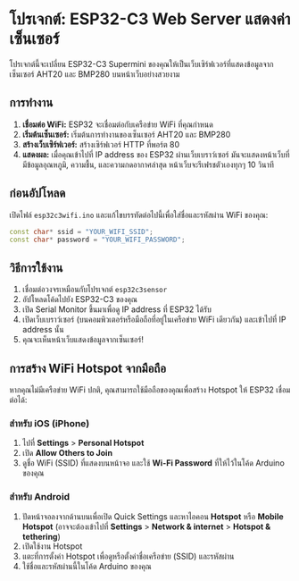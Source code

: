 # โปรเจกต์: ESP32-C3 Web Server แสดงค่าเซ็นเซอร์

โปรเจกต์นี้จะเปลี่ยน ESP32-C3 Supermini ของคุณให้เป็นเว็บเซิร์ฟเวอร์ที่แสดงข้อมูลจากเซ็นเซอร์ AHT20 และ BMP280 บนหน้าเว็บอย่างสวยงาม

## การทำงาน

1.  **เชื่อมต่อ WiFi:** ESP32 จะเชื่อมต่อกับเครือข่าย WiFi ที่คุณกำหนด
2.  **เริ่มต้นเซ็นเซอร์:** เริ่มต้นการทำงานของเซ็นเซอร์ AHT20 และ BMP280
3.  **สร้างเว็บเซิร์ฟเวอร์:** สร้างเซิร์ฟเวอร์ HTTP ที่พอร์ต 80
4.  **แสดงผล:** เมื่อคุณเข้าไปที่ IP address ของ ESP32 ผ่านเว็บเบราว์เซอร์ มันจะแสดงหน้าเว็บที่มีข้อมูลอุณหภูมิ, ความชื้น, และความกดอากาศล่าสุด หน้าเว็บจะรีเฟรชตัวเองทุกๆ 10 วินาที

## ก่อนอัปโหลด

เปิดไฟล์ `esp32c3wifi.ino` และแก้ไขบรรทัดต่อไปนี้เพื่อใส่ชื่อและรหัสผ่าน WiFi ของคุณ:

```cpp
const char* ssid = "YOUR_WIFI_SSID";
const char* password = "YOUR_WIFI_PASSWORD";
```

## วิธีการใช้งาน

1.  เชื่อมต่อวงจรเหมือนกับโปรเจกต์ `esp32c3sensor`
2.  อัปโหลดโค้ดไปยัง ESP32-C3 ของคุณ
3.  เปิด Serial Monitor ขึ้นมาเพื่อดู IP address ที่ ESP32 ได้รับ
4.  เปิดเว็บเบราว์เซอร์ (บนคอมพิวเตอร์หรือมือถือที่อยู่ในเครือข่าย WiFi เดียวกัน) และเข้าไปที่ IP address นั้น
5.  คุณจะเห็นหน้าเว็บแสดงข้อมูลจากเซ็นเซอร์!

## การสร้าง WiFi Hotspot จากมือถือ

หากคุณไม่มีเครือข่าย WiFi ปกติ, คุณสามารถใช้มือถือของคุณเพื่อสร้าง Hotspot ให้ ESP32 เชื่อมต่อได้:

### สำหรับ iOS (iPhone)
1.  ไปที่ **Settings** > **Personal Hotspot**
2.  เปิด **Allow Others to Join**
3.  ดูชื่อ WiFi (SSID) ที่แสดงบนหน้าจอ และใช้ **Wi-Fi Password** ที่ให้ไว้ในโค้ด Arduino ของคุณ

### สำหรับ Android
1.  ปัดหน้าจอลงจากด้านบนเพื่อเปิด Quick Settings และหาไอคอน **Hotspot** หรือ **Mobile Hotspot** (อาจจะต้องเข้าไปที่ **Settings** > **Network & internet** > **Hotspot & tethering**)
2.  เปิดใช้งาน Hotspot
3.  แตะที่การตั้งค่า Hotspot เพื่อดูหรือตั้งค่าชื่อเครือข่าย (SSID) และรหัสผ่าน
4.  ใช้ชื่อและรหัสผ่านนี้ในโค้ด Arduino ของคุณ
